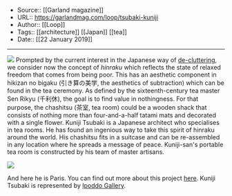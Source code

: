 ﻿
  * Source:: [[Garland magazine]]
  * URL:: https://garlandmag.com/loop/tsubaki-kuniji
  * Author:: [[Loop]]
  * Tags:: [[architecture]] [[Japan]] [[tea]]
  * Date:: [[22 January 2019]]


* * *
[![](https://garlandmag.com/wp-content/uploads/2019/01/1541047135-395335_1.jpg)](https://garlandmag.com/wp-content/uploads/2019/01/1541047135-395335_1.jpg)
Prompted by the current interest in the Japanese way of [de-cluttering](https://garlandmag.com/loop/konmari/), we consider now the concept of _hinraku_ which reflects the state of relaxed freedom that comes from being poor. 
This has an aesthetic component in hikizan no bigaku (引き算の美学, the aesthetics of subtraction) which can be found in the tea ceremony. As defined by the sixteenth-century tea master Sen Rikyu (千利休), the goal is to find value in nothingness. For that purpose, the chashitsu (茶室, tea room) could be a wooden shack that consists of nothing more than four-and-a-half tatami mats and decorated with a single flower.
Kuniji Tsubaki is a Japanese architect who specialises in tea rooms. He has found an ingenious way to take this spirit of hinraku around the world. His chashitsu fits in a suitcase and can be re-assembled in any location where he spreads a message of peace. Kuniji-san's portable tea room is constructed by his team of master artisans. 
 
[![](https://garlandmag.com/wp-content/uploads/2019/01/0828_zen-an_中面-1024x724.jpg)](https://garlandmag.com/wp-content/uploads/2019/01/0828_zen-an_中面.jpg)
 
And here he is Paris. 
You can find out more about this project [here](https://www.chashitsukohbo.jp/en/). Kuniji Tsubaki is represented by [Ipoddo Gallery](http://ippodogallery.com). 
